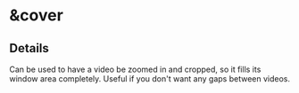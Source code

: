 # \&cover

## Details

Can be used to have a video be zoomed in and cropped, so it fills its window area completely. Useful if you don't want any gaps between videos.
